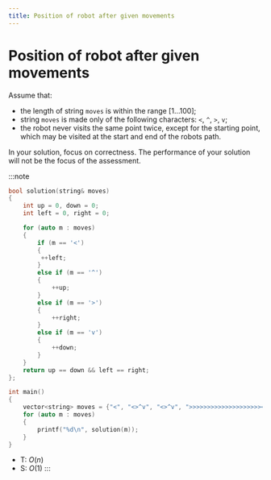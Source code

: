 ```yaml
---
title: Position of robot after given movements
---
```


# Position of robot after given movements

Assume that:
- the length of string `moves` is within the range [1...100];
- string `moves` is made only of the following characters: `<`, `^`, `>`, `v`;
- the robot never visits the same point twice, except for the starting point, which may be visited at the start and end of the robots path.

In your solution, focus on correctness. The performance of your solution will not be the focus of the assessment.

:::note
```cpp
bool solution(string& moves)
{
    int up = 0, down = 0;
    int left = 0, right = 0;

    for (auto m : moves)
    {
        if (m == '<')
        {
         ++left;
        }
        else if (m == '^')
        {
            ++up;
        }
        else if (m == '>')
        {
            ++right;
        }
        else if (m == 'v')
        {
            ++down;
        }
    }
    return up == down && left == right;
};

int main()
{
    vector<string> moves = {"<", "<>^v", "<>^v", ">>>>>>>>>>>>>>>>>>>><<"};
    for (auto m : moves)
    {
        printf("%d\n", solution(m));
    }
}
```
- T: $O(n)$
- S: $O(1)$
:::

